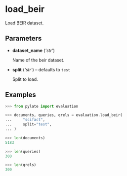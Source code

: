 # load_beir

Load BEIR dataset.



## Parameters

- **dataset_name** (*'str'*)

    Name of the beir dataset.

- **split** (*'str'*) – defaults to `test`

    Split to load.



## Examples

```python
>>> from pylate import evaluation

>>> documents, queries, qrels = evaluation.load_beir(
...     "scifact",
...     split="test",
... )

>>> len(documents)
5183

>>> len(queries)
300

>>> len(qrels)
300
```
